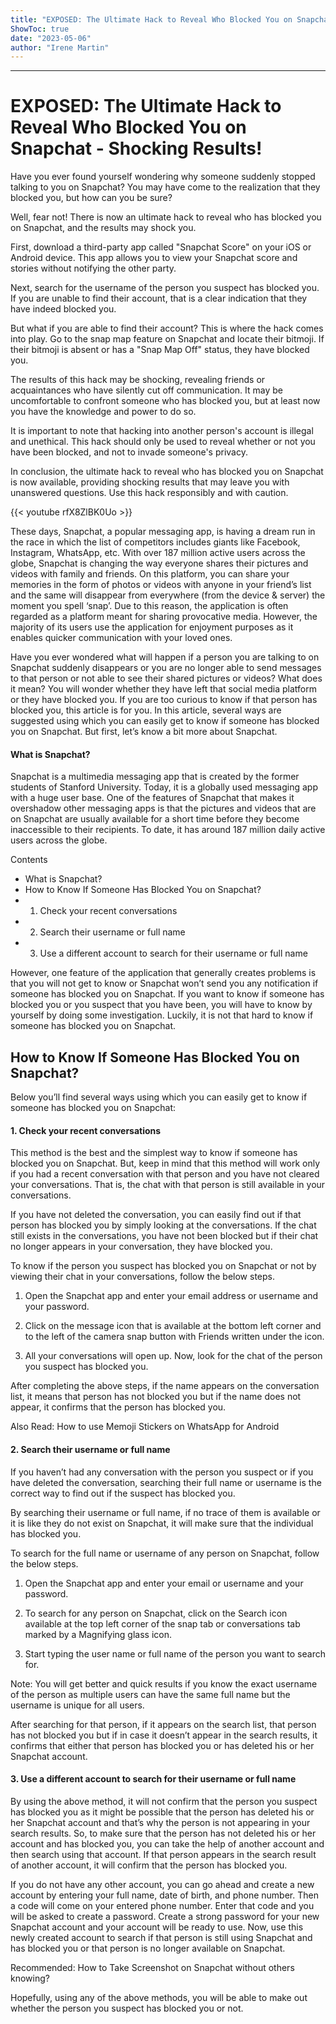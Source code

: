 ```yaml
---
title: "EXPOSED: The Ultimate Hack to Reveal Who Blocked You on Snapchat - Shocking Results!"
ShowToc: true 
date: "2023-05-06"
author: "Irene Martin"
---
```

*****
# EXPOSED: The Ultimate Hack to Reveal Who Blocked You on Snapchat - Shocking Results!

Have you ever found yourself wondering why someone suddenly stopped talking to you on Snapchat? You may have come to the realization that they blocked you, but how can you be sure? 

Well, fear not! There is now an ultimate hack to reveal who has blocked you on Snapchat, and the results may shock you.

First, download a third-party app called "Snapchat Score" on your iOS or Android device. This app allows you to view your Snapchat score and stories without notifying the other party. 

Next, search for the username of the person you suspect has blocked you. If you are unable to find their account, that is a clear indication that they have indeed blocked you.

But what if you are able to find their account? This is where the hack comes into play. Go to the snap map feature on Snapchat and locate their bitmoji. If their bitmoji is absent or has a "Snap Map Off" status, they have blocked you. 

The results of this hack may be shocking, revealing friends or acquaintances who have silently cut off communication. It may be uncomfortable to confront someone who has blocked you, but at least now you have the knowledge and power to do so.

It is important to note that hacking into another person's account is illegal and unethical. This hack should only be used to reveal whether or not you have been blocked, and not to invade someone's privacy.

In conclusion, the ultimate hack to reveal who has blocked you on Snapchat is now available, providing shocking results that may leave you with unanswered questions. Use this hack responsibly and with caution.

{{< youtube rfX8ZlBK0Uo >}} 



These days, Snapchat, a popular messaging app, is having a dream run in the race in which the list of competitors includes giants like Facebook, Instagram, WhatsApp, etc. With over 187 million active users across the globe, Snapchat is changing the way everyone shares their pictures and videos with family and friends. On this platform, you can share your memories in the form of photos or videos with anyone in your friend’s list and the same will disappear from everywhere (from the device & server) the moment you spell ‘snap’. Due to this reason, the application is often regarded as a platform meant for sharing provocative media. However, the majority of its users use the application for enjoyment purposes as it enables quicker communication with your loved ones.
 
Have you ever wondered what will happen if a person you are talking to on Snapchat suddenly disappears or you are no longer able to send messages to that person or not able to see their shared pictures or videos? What does it mean? You will wonder whether they have left that social media platform or they have blocked you. If you are too curious to know if that person has blocked you, this article is for you. In this article, several ways are suggested using which you can easily get to know if someone has blocked you on Snapchat. But first, let’s know a bit more about Snapchat.
 

 
#### What is Snapchat?
 
Snapchat is a multimedia messaging app that is created by the former students of Stanford University. Today, it is a globally used messaging app with a huge user base. One of the features of Snapchat that makes it overshadow other messaging apps is that the pictures and videos that are on Snapchat are usually available for a short time before they become inaccessible to their recipients. To date, it has around 187 million daily active users across the globe.
 
Contents
 
- What is Snapchat?
 - How to Know If Someone Has Blocked You on Snapchat?
 - 1. Check your recent conversations
 - 2. Search their username or full name
 - 3. Use a different account to search for their username or full name

 
However, one feature of the application that generally creates problems is that you will not get to know or Snapchat won’t send you any notification if someone has blocked you on Snapchat. If you want to know if someone has blocked you or you suspect that you have been, you will have to know by yourself by doing some investigation. Luckily, it is not that hard to know if someone has blocked you on Snapchat.
 
## How to Know If Someone Has Blocked You on Snapchat?
 
Below you’ll find several ways using which you can easily get to know if someone has blocked you on Snapchat:
 
#### 1. Check your recent conversations
 
This method is the best and the simplest way to know if someone has blocked you on Snapchat. But, keep in mind that this method will work only if you had a recent conversation with that person and you have not cleared your conversations. That is, the chat with that person is still available in your conversations.
 
If you have not deleted the conversation, you can easily find out if that person has blocked you by simply looking at the conversations. If the chat still exists in the conversations, you have not been blocked but if their chat no longer appears in your conversation, they have blocked you.
 
To know if the person you suspect has blocked you on Snapchat or not by viewing their chat in your conversations, follow the below steps.
 
1. Open the Snapchat app and enter your email address or username and your password.
 
2. Click on the message icon that is available at the bottom left corner and to the left of the camera snap button with Friends written under the icon.
 
3. All your conversations will open up. Now, look for the chat of the person you suspect has blocked you.
 
After completing the above steps, if the name appears on the conversation list, it means that person has not blocked you but if the name does not appear, it confirms that the person has blocked you.
 
Also Read: How to use Memoji Stickers on WhatsApp for Android
 
#### 2. Search their username or full name 
 
If you haven’t had any conversation with the person you suspect or if you have deleted the conversation, searching their full name or username is the correct way to find out if the suspect has blocked you.
 
By searching their username or full name, if no trace of them is available or it is like they do not exist on Snapchat, it will make sure that the individual has blocked you.
 
To search for the full name or username of any person on Snapchat, follow the below steps.
 
1. Open the Snapchat app and enter your email or username and your password.
 
2. To search for any person on Snapchat, click on the Search icon available at the top left corner of the snap tab or conversations tab marked by a Magnifying glass icon.
 
3. Start typing the user name or full name of the person you want to search for.
 
Note: You will get better and quick results if you know the exact username of the person as multiple users can have the same full name but the username is unique for all users.
 
After searching for that person, if it appears on the search list, that person has not blocked you but if in case it doesn’t appear in the search results, it confirms that either that person has blocked you or has deleted his or her Snapchat account.
 
#### 3. Use a different account to search for their username or full name 
 
By using the above method, it will not confirm that the person you suspect has blocked you as it might be possible that the person has deleted his or her Snapchat account and that’s why the person is not appearing in your search results. So, to make sure that the person has not deleted his or her account and has blocked you, you can take the help of another account and then search using that account. If that person appears in the search result of another account, it will confirm that the person has blocked you.
 
If you do not have any other account, you can go ahead and create a new account by entering your full name, date of birth, and phone number. Then a code will come on your entered phone number. Enter that code and you will be asked to create a password. Create a strong password for your new Snapchat account and your account will be ready to use. Now, use this newly created account to search if that person is still using Snapchat and has blocked you or that person is no longer available on Snapchat.
 
Recommended: How to Take Screenshot on Snapchat without others knowing?
 
Hopefully, using any of the above methods, you will be able to make out whether the person you suspect has blocked you or not.




